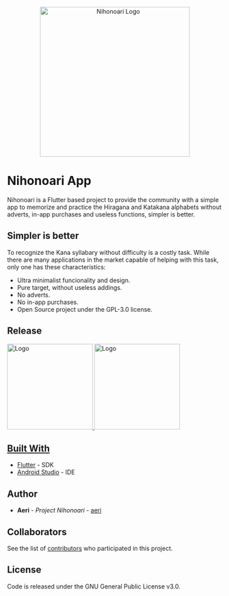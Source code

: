 <p align="center">
  <img src="https://i.imgur.com/TKvd3WD.png" width="350" title="Nihonoari Logo">
</p>

# Nihonoari App
Nihonoari is a Flutter based project to provide the community with a simple app to memorize and practice the Hiragana and Katakana alphabets without adverts, in-app purchases and useless functions, simpler is better.

## Simpler is better
To recognize the Kana syllabary without difficulty is a costly task. While there are many applications in the market capable of helping with this task, only one has these characteristics:

- Ultra minimalist funcionality and design.
- Pure target, without useless addings.
- No adverts.
- No in-app purchases.
- Open Source project under the GPL-3.0 license.

## Release
  <a href="https://play.google.com/store/apps/details?id=com.LAPARCELA.nihonoari">
    <img src="https://play.google.com/intl/en_us/badges/static/images/badges/en_badge_web_generic.png" alt="Logo" width=200
  </a>
  
  
  <a href="https://f-droid.org/app/com.LAPARCELA.nihonoari">
    <img src="https://fdroid.gitlab.io/artwork/badge/get-it-on.png" alt="Logo" width=200
  </a>
  
## Built With

* [Flutter](https://flutter.dev/) - SDK
* [Android Studio](https://developer.android.com/studio) - IDE

## Author

* **Aeri** - *Project Nihonoari* - [aeri](https://github.com/aeri)

## Collaborators

See the list of [contributors](https://github.com/aeri/Nihonoari-App/graphs/contributors) who participated in this project.

## License

Code is released under the GNU General Public License v3.0.
